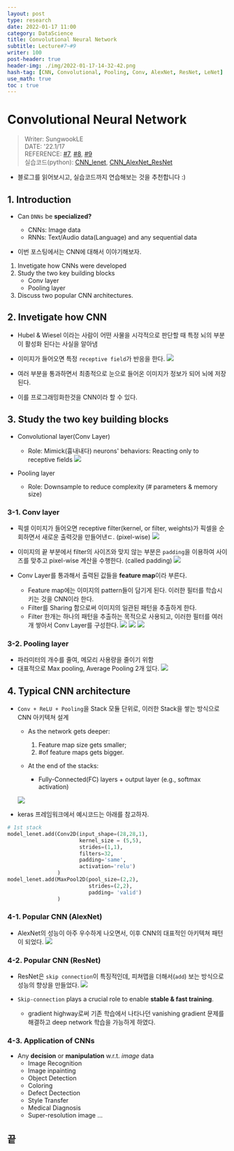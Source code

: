```yaml
---
layout: post
type: research
date: 2022-01-17 11:00
category: DataScience
title: Convolutional Neural Network
subtitle: Lecture#7~#9
writer: 100
post-header: true  
header-img: ./img/2022-01-17-14-32-42.png
hash-tag: [CNN, Convolutional, Pooling, Conv, AlexNet, ResNet, LeNet]
use_math: true
toc : true
---
```


# Convolutional Neural Network
> Writer: SungwookLE    
> DATE: '22.1/17   
> REFERENCE: [#7](./img/LS7.pdf), [#8](./img/LS8.pdf), [#9](./img/LS9.pdf)  
> 실습코드(python): [CNN_lenet](./img/CNN_practice.py), [CNN_AlexNet_ResNet](./img/CNN_practice2.py)
- 블로그를 읽어보시고, 실습코드까지 연습해보는 것을 추천합니다 :)

## 1. Introduction
- Can `DNNs` be **specialized?**
    - CNNs: Image data
    - RNNs: Text/Audio data(Language) and any sequential data

- 이번 포스팅에서는 CNN에 대해서 이야기해보자.
1. Invetigate how CNNs were developed
2. Study the two key building blocks
    - Conv layer
    - Pooling layer
3. Discuss two popular CNN architectures.


## 2. Invetigate how CNN
- Hubel & Wiesel 이라는 사람이 어떤 사물을 시각적으로 판단할 때 특정 뇌의 부분이 활성화 된다는 사실을 알아냄
- 이미지가 들어오면 특정 `receptive field`가 반응을 한다.
![](./img/2022-01-17-14-18-37.png)
- 여러 부분을 통과하면서 최종적으로 눈으로 들어온 이미지가 정보가 되어 뇌에 저장된다.

- 이를 프로그래밍화한것을 CNN이라 할 수 있다.

## 3. Study the two key building blocks
- Convolutional layer(Conv Layer)
    - Role: Mimick(흉내내다) neurons' behaviors:
        Reacting only to receptive fields
    ![](./img/2022-01-17-14-21-30.png)

- Pooling layer
    - Role: Downsample to reduce complexity
    (# parameters & memory size)

### 3-1. Conv layer
- 픽셀 이미지가 들어오면 receptive filter(kernel, or filter, weights)가 픽셀을 순회하면서 새로운 출력갓을 만들어낸ㄷ. (pixel-wise)
![](./img/2022-01-17-14-23-14.png)

- 이미지의 끝 부분에서 filter의 사이즈와 맞지 않는 부분은 `padding`을 이용하여 사이즈를 맞추고 pixel-wise 계산을 수행한다. (called padding)
![](./img/2022-01-17-14-24-06.png)

- Conv Layer를 통과해서 출력된 값들을 **feature map**이라 부른다.
    - Feature map에는 이미지의 pattern들이 담기게 된다. 이러한 필터를 학습시키는 것을 CNN이라 한다.
    - Filter를 Sharing 함으로써 이미지의 일관된 패턴을 추출하게 한다. 
    - Filter 한개는 하나의 패턴을 추출하는 목적으로 사용되고, 이러한 필터를 여러개 쌓아서 Conv Layer를 구성한다.
    ![](./img/2022-01-17-14-31-42.png)
    ![](./img/2022-01-17-14-32-20.png)
    ![](./img/2022-01-17-14-32-42.png)

### 3-2. Pooling layer
- 파라미터의 개수를 줄여, 메모리 사용량을 줄이기 위함
- 대표적으로 Max pooling, Average Pooling 2개 있다.
![](./img/2022-01-17-14-34-39.png)


## 4. Typical CNN architecture
- `Conv + ReLU + Pooling`을 Stack 모듈 단위로, 이러한 Stack을 쌓는 방식으로 CNN 아키텍쳐 설계

    - As the network gets deeper:
        1. Feature map size gets smaller;
        2. #of feature maps gets bigger.
    
    - At the end of the stacks:
        - Fully-Connected(FC) layers + output layer (e.g., softmax activation)
    
    ![](./img/2022-01-17-14-37-14.png)

- keras 프레임워크에서 예시코드는 아래를 참고하자.

```python
# 1st stack
model_lenet.add(Conv2D(input_shape=(28,28,1),
                       kernel_size = (5,5),
                       strides=(1,1),
                       filters=32,
                       padding='same',
                       activation='relu')
                )
model_lenet.add(MaxPool2D(pool_size=(2,2),
                          strides=(2,2),
                          padding= 'valid')
                )
```


### 4-1. Popular CNN (AlexNet)
- AlexNet의 성능이 아주 우수하게 나오면서, 이후 CNN의 대표적인 아키텍쳐 패턴이 되었다.
![](./img/2022-01-17-14-38-35.png)

### 4-2. Popular CNN (ResNet)
- ResNet은 `skip connection`이 특징적인데, 피쳐맵을 더해서(`add`) 보는 방식으로 성능의 향상을 만들었다.
![](./img/2022-01-17-14-40-21.png)

- `Skip-connection` plays a crucial role to enable **stable & fast training**.
    - gradient highway로써 기존 학습에서 나타나던 vanishing gradient 문제를 해결하고 deep network 학습을 가능하게 하였다.

### 4-3. Application of CNNs
- Any **decision** or **manipulation** w.r.t. *image* data
    - Image Recognition
    - Image inpainting
    - Object Detection
    - Coloring
    - Defect Dectection
    - Style Transfer
    - Medical Diagnosis
    - Super-resolution image ...

## 끝
